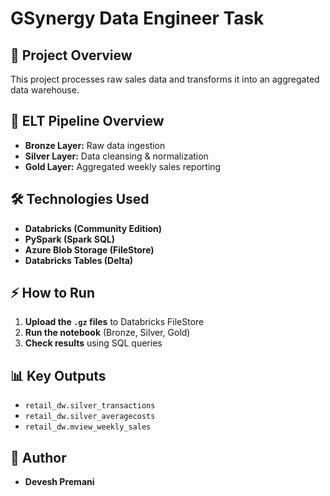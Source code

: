 # GSynergy Data Engineer Task

## 🚀 Project Overview
This project processes raw sales data and transforms it into an aggregated data warehouse.

## 📂 ELT Pipeline Overview
- **Bronze Layer:** Raw data ingestion
- **Silver Layer:** Data cleansing & normalization
- **Gold Layer:** Aggregated weekly sales reporting

## 🛠️ Technologies Used
- **Databricks (Community Edition)**
- **PySpark (Spark SQL)**
- **Azure Blob Storage (FileStore)**
- **Databricks Tables (Delta)**

## ⚡ How to Run
1. **Upload the `.gz` files** to Databricks FileStore
2. **Run the notebook** (Bronze, Silver, Gold)
3. **Check results** using SQL queries

## 📊 Key Outputs
- `retail_dw.silver_transactions`
- `retail_dw.silver_averagecosts`
- `retail_dw.mview_weekly_sales`

## 📝 Author
- **Devesh Premani**
